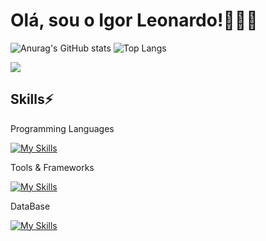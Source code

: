 # Olá, sou o Igor Leonardo!👨🏻‍💻

![Anurag's GitHub stats](https://github-readme-stats.vercel.app/api?username=ileonnard&show_icons=true&theme=slateorange) 
![Top Langs](https://github-readme-stats.vercel.app/api/top-langs/?username=ileonnard&hide_progress=false&theme=slateorange&layout=compact)


<div> 
  <a href="https://www.linkedin.com/in/igor-leonardo-78074a263/" target="_blank"><img src="https://img.shields.io/badge/-LinkedIn-%230077B5?style=for-the-badge&logo=linkedin&logoColor=white" target="_blank"></a>

</div>

##


 ## Skills⚡



Programming Languages

[![My Skills](https://skillicons.dev/icons?i=java,kotlin,html,css)](https://skillicons.dev)

Tools & Frameworks

[![My Skills](https://skillicons.dev/icons?i=eclipse,idea,vscode,spring,docker,git)](https://skillicons.dev)

DataBase

[![My Skills](https://skillicons.dev/icons?i=aws,mysql,postgres,mongodb)](https://skillicons.dev)

 ##

